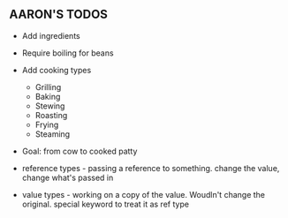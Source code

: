 ## AARON'S TODOS

+ Add ingredients
+ Require boiling for beans
+ Add cooking types
    + Grilling
    + Baking
    + Stewing
    + Roasting
    + Frying
    + Steaming


+ Goal: from cow to cooked patty



+ reference types - passing a reference to something. change the value, change what's passed in

+ value types - working on a copy of the value. Woudln't change the original. special keyword to treat it as ref type

